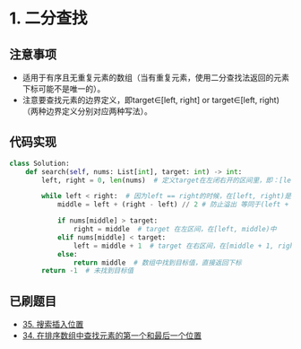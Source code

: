 # 1. 二分查找

## 注意事项
- 适用于有序且无重复元素的数组（当有重复元素，使用二分查找法返回的元素下标可能不是唯一的）。
- 注意要查找元素的边界定义，即target∈[left, right] or target∈[left, right)（两种边界定义分别对应两种写法）。

## 代码实现
```python
class Solution:
    def search(self, nums: List[int], target: int) -> int:
        left, right = 0, len(nums)  # 定义target在左闭右开的区间里，即：[left, right)

        while left < right:  # 因为left == right的时候，在[left, right)是无效的空间，所以使用 <
            middle = left + (right - left) // 2 # 防止溢出 等同于(left + right)/2

            if nums[middle] > target:
                right = middle  # target 在左区间，在[left, middle)中
            elif nums[middle] < target:
                left = middle + 1  # target 在右区间，在[middle + 1, right)中
            else:
                return middle  # 数组中找到目标值，直接返回下标
        return -1  # 未找到目标值
```

## 已刷题目
- [35. 搜索插入位置](https://leetcode.cn/problems/search-insert-position/?envType=list&envId=j53sprew)
- [34. 在排序数组中查找元素的第一个和最后一个位置](https://leetcode.cn/problems/find-first-and-last-position-of-element-in-sorted-array/?envType=list&envId=j53sprew)


